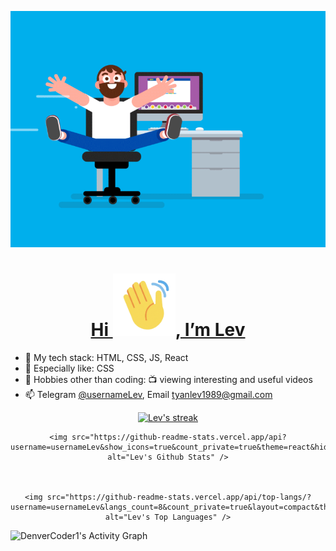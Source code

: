 <p align="center">
  <a href='#'>
    <img src='./assets/coding.gif' width="600">
  </a>
</p>

<a href='#'>
  <h1 align='center'>Hi <img src='./assets/hi.gif' width='100'>, I’m Lev</h1>
</a>

- 🌱 My tech stack: HTML, CSS, JS, React
- 🔬 Especially like: CSS
- 👀 Hobbies other than coding: 📺 viewing interesting and useful videos
- 📫 Telegram [@usernameLev](https://t.me/usernameLev), Email tyanlev1989@gmail.com

<p align="center">
<a href="#">
  <img src="https://github-readme-streak-stats.herokuapp.com/?user=usernameLev&theme=black-ice&hide_border=true&stroke=0000&background=060A0CD0" alt="Lev's streak"  title="🔥 Get streak stats for your profile at git.io/streak-stats" />
</a>
</p>

<div align="center">
  
    <img src="https://github-readme-stats.vercel.app/api?username=usernameLev&show_icons=true&count_private=true&theme=react&hide_border=true&bg_color=0D1117" alt="Lev's Github Stats" />
  
  
  
    <img src="https://github-readme-stats.vercel.app/api/top-langs/?username=usernameLev&langs_count=8&count_private=true&layout=compact&theme=react&hide_border=true&bg_color=0D1117" alt="Lev's Top Languages" />
  
</div>

<img src="https://denvercoder1-activity-graph.herokuapp.com/graph/?username=usernameLev&bg_color=0D1117&color=5BCDEC&line=5BCDEC&point=000&hide_border=true&hide_title=true" alt="DenverCoder1's Activity Graph" />
